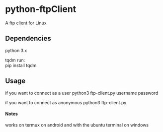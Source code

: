 # python-ftpClient
A ftp client for Linux

<b><h2>Dependencies</h2></b>

python 3.x

tqdm 
run: <br>
pip install tqdm


<b><h2>Usage</h2></b>

if you want to connect as a user
python3 ftp-client.py username password

if you want to connect as anonymous
python3 ftp-client.py

<b><h4>Notes</h4></b>
works on termux on android and with the ubuntu terminal on windows
